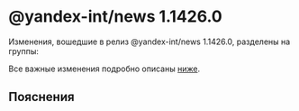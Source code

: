 # @yandex-int/news 1.1426.0

<!-- ЧЕЛОВЕЧЕСКОЕ ВСТУПЛЕНИЕ -->

Изменения, вошедшие в релиз @yandex-int/news 1.1426.0, разделены на группы:

Все важные изменения подробно описаны [ниже](#Пояснения).

## Пояснения

